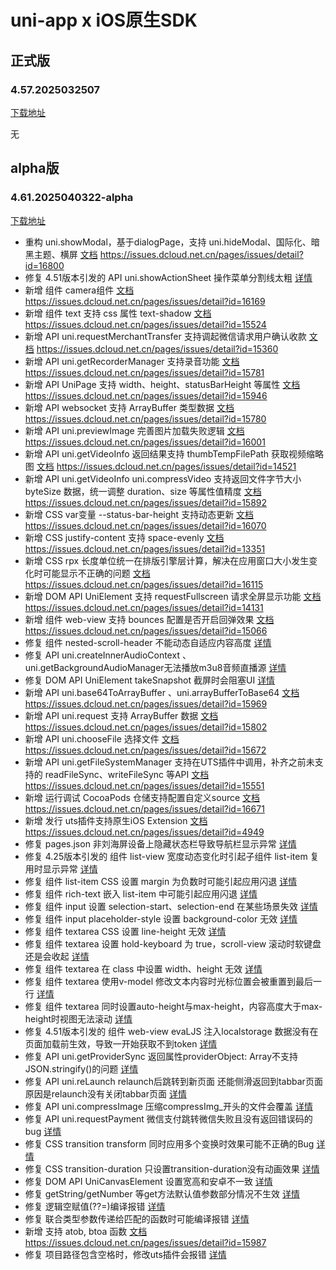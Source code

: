 # uni-app x iOS原生SDK

## 正式版

### 4.57.2025032507

[下载地址](https://web-ext-storage.dcloud.net.cn/uni-app-x/sdk/iOS/UniAppX-iOS%404.57.zip)

无

## alpha版

### 4.61.2025040322-alpha

[下载地址](https://web-ext-storage.dcloud.net.cn/uni-app-x/sdk/iOS/UniAppX-iOS%404.61.zip)

* 重构 uni.showModal，基于dialogPage，支持 uni.hideModal、国际化、暗黑主题、横屏 [文档](https://doc.dcloud.net.cn/uni-app-x/api/show-modal.html) <https://issues.dcloud.net.cn/pages/issues/detail?id=16800>
* 修复 4.51版本引发的 API uni.showActionSheet 操作菜单分割线太粗 [详情](https://issues.dcloud.net.cn/pages/issues/detail?id=15574)
* 新增 组件 camera组件 [文档](https://doc.dcloud.net.cn/uni-app-x/component/camera.html) <https://issues.dcloud.net.cn/pages/issues/detail?id=16169>
* 新增 组件 text 支持 css 属性 text-shadow [文档](https://doc.dcloud.net.cn/uni-app-x/css/text-shadow.html) <https://issues.dcloud.net.cn/pages/issues/detail?id=15524>
* 新增 API uni.requestMerchantTransfer 支持调起微信请求用户确认收款 [文档](https://doc.dcloud.net.cn/uni-app-x/api/get-recorder-manager.html) <https://issues.dcloud.net.cn/pages/issues/detail?id=15360>
* 新增 API uni.getRecorderManager 支持录音功能 [文档](https://doc.dcloud.net.cn/uni-app-x/api/get-recorder-manager.html) <https://issues.dcloud.net.cn/pages/issues/detail?id=15781>
* 新增 API UniPage 支持 width、height、statusBarHeight 等属性 [文档](https://doc.dcloud.net.cn/uni-app-x/api/unipage.html) <https://issues.dcloud.net.cn/pages/issues/detail?id=15946>
* 新增 API websocket 支持 ArrayBuffer 类型数据 [文档](https://doc.dcloud.net.cn/uni-app-x/api/websocket.html) <https://issues.dcloud.net.cn/pages/issues/detail?id=15780>
* 新增 API uni.previewImage 完善图片加载失败逻辑 [文档](https://doc.dcloud.net.cn/uni-app-x/api/preview-image.html) <https://issues.dcloud.net.cn/pages/issues/detail?id=16001>
* 新增 API uni.getVideoInfo 返回结果支持 thumbTempFilePath 获取视频缩略图 [文档](https://doc.dcloud.net.cn/uni-app-x/api/get-video-info.html) <https://issues.dcloud.net.cn/pages/issues/detail?id=14521>
* 新增 API uni.getVideoInfo uni.compressVideo 支持返回文件字节大小 byteSize 数据，统一调整 duration、size 等属性值精度 [文档](https://doc.dcloud.net.cn/uni-app-x/api/get-video-info.html) <https://issues.dcloud.net.cn/pages/issues/detail?id=15892>
* 新增 CSS var变量 --status-bar-height 支持动态更新 [文档](https://doc.dcloud.net.cn/uni-app-x/css/common/function.html) <https://issues.dcloud.net.cn/pages/issues/detail?id=16070>
* 新增 CSS justify-content 支持 space-evenly [文档](https://doc.dcloud.net.cn/uni-app-x/css/justify-content.html) <https://issues.dcloud.net.cn/pages/issues/detail?id=13351>
* 新增 CSS rpx 长度单位统一在排版引擎层计算，解决在应用窗口大小发生变化时可能显示不正确的问题 [文档](https://doc.dcloud.net.cn/uni-app-x/css/common/length.html) <https://issues.dcloud.net.cn/pages/issues/detail?id=16115>
* 新增 DOM API UniElement 支持 requestFullscreen 请求全屏显示功能 [文档](https://doc.dcloud.net.cn/uni-app-x/dom/unielement.html#requestFullscreen) <https://issues.dcloud.net.cn/pages/issues/detail?id=14131>
* 新增 组件 web-view 支持 bounces 配置是否开启回弹效果 [文档](https://doc.dcloud.net.cn/uni-app-x/component/web-view.html) <https://issues.dcloud.net.cn/pages/issues/detail?id=15066>
* 修复 组件 nested-scroll-header 不能动态自适应内容高度 [详情](https://issues.dcloud.net.cn/pages/issues/detail?id=15744)
* 修复 API uni.createInnerAudioContext 、uni.getBackgroundAudioManager无法播放m3u8音频直播源 [详情](https://issues.dcloud.net.cn/pages/issues/detail?id=16202)
* 修复 DOM API UniElement takeSnapshot 截屏时会阻塞UI [详情](https://issues.dcloud.net.cn/pages/issues/detail?id=16044)
* 新增 API uni.base64ToArrayBuffer 、uni.arrayBufferToBase64 [文档](https://doc.dcloud.net.cn/uni-app-x/api/base64.html) <https://issues.dcloud.net.cn/pages/issues/detail?id=15969>
* 新增 API uni.request 支持 ArrayBuffer 数据 [文档](https://doc.dcloud.net.cn/uni-app-x/api/request.html) <https://issues.dcloud.net.cn/pages/issues/detail?id=15802>
* 新增 API uni.chooseFile 选择文件 [文档](https://doc.dcloud.net.cn/uni-app-x/api/choose-file.html) <https://issues.dcloud.net.cn/pages/issues/detail?id=15672>
* 新增 API uni.getFileSystemManager 支持在UTS插件中调用，补齐之前未支持的 readFileSync、writeFileSync 等API [文档](https://doc.dcloud.net.cn/uni-app-x/api/get-file-system-manager.html) <https://issues.dcloud.net.cn/pages/issues/detail?id=15551>
* 新增 运行调试 CocoaPods 仓储支持配置自定义source [文档](https://doc.dcloud.net.cn/uni-app-x/plugin/uts-ios-cocoapods.html#usecocoapods) <https://issues.dcloud.net.cn/pages/issues/detail?id=16671>
* 新增 发行 uts插件支持原生iOS Extension [文档](https://doc.dcloud.net.cn/uni-app-x/plugin/uts-plugin.html#iosextension) <https://issues.dcloud.net.cn/pages/issues/detail?id=4949>
* 修复 pages.json 非刘海屏设备上隐藏状态栏导致导航栏显示异常 [详情](https://issues.dcloud.net.cn/pages/issues/detail?id=16747)
* 修复 4.25版本引发的 组件 list-view 宽度动态变化时引起子组件 list-item 复用时显示异常 [详情](https://issues.dcloud.net.cn/pages/issues/detail?id=16126)
* 修复 组件 list-item CSS 设置 margin 为负数时可能引起应用闪退 [详情](https://issues.dcloud.net.cn/pages/issues/detail?id=15701)
* 修复 组件 rich-text 嵌入 list-item 中可能引起应用闪退 [详情](https://issues.dcloud.net.cn/pages/issues/detail?id=15179)
* 修复 组件 input 设置 selection-start、selection-end 在某些场景失效 [详情](https://issues.dcloud.net.cn/pages/issues/detail?id=16047)
* 修复 组件 input placeholder-style 设置 background-color 无效 [详情](https://issues.dcloud.net.cn/pages/issues/detail?id=16563)
* 修复 组件 textarea CSS 设置 line-height 无效 [详情](https://issues.dcloud.net.cn/pages/issues/detail?id=15274)
* 修复 组件 textarea 设置 hold-keyboard 为 true，scroll-view 滚动时软键盘还是会收起 [详情](https://issues.dcloud.net.cn/pages/issues/detail?id=15512)
* 修复 组件 textarea 在 class 中设置 width、height 无效 [详情](https://issues.dcloud.net.cn/pages/issues/detail?id=15703)
* 修复 组件 textarea 使用v-model 修改文本内容时光标位置会被重置到最后一行 [详情](https://issues.dcloud.net.cn/pages/issues/detail?id=15895)
* 修复 组件 textarea 同时设置auto-height与max-height，内容高度大于max-height时视图无法滚动 [详情](https://issues.dcloud.net.cn/pages/issues/detail?id=16560)
* 修复 4.51版本引发的 组件 web-view evaLJS 注入localstorage 数据没有在页面加载前生效，导致一开始获取不到token [详情](https://issues.dcloud.net.cn/pages/issues/detail?id=15865)
* 修复 API uni.getProviderSync 返回属性providerObject: Array<UniProvider>不支持JSON.stringify()的问题 [详情](https://issues.dcloud.net.cn/pages/issues/detail?id=16557)
* 修复 API uni.reLaunch relaunch后跳转到新页面 还能侧滑返回到tabbar页面  原因是relaunch没有关闭tabbar页面 [详情](https://issues.dcloud.net.cn/pages/issues/detail?id=15961)
* 修复 API uni.compressImage 压缩compressImg_开头的文件会覆盖 [详情](https://issues.dcloud.net.cn/pages/issues/detail?id=16003)
* 修复 API uni.requestPayment 微信支付跳转微信失败且没有返回错误码的bug [详情](https://issues.dcloud.net.cn/pages/issues/detail?id=15902)
* 修复 CSS transition transform 同时应用多个变换时效果可能不正确的Bug [详情](https://issues.dcloud.net.cn/pages/issues/detail?id=15161)
* 修复 CSS transition-duration 只设置transition-duration没有动画效果 [详情](https://issues.dcloud.net.cn/pages/issues/detail?id=15881)
* 修复 DOM API UniCanvasElement 设置宽高和安卓不一致 [详情](https://issues.dcloud.net.cn/pages/issues/detail?id=15732)
* 修复 getString/getNumber 等get方法默认值参数部分情况不生效 [详情](https://issues.dcloud.net.cn/pages/issues/detail?id=16094)
* 修复 逻辑空赋值(??=)编译报错 [详情](https://issues.dcloud.net.cn/pages/issues/detail?id=15735)
* 修复 联合类型参数传递给匹配的函数时可能编译报错 [详情](https://issues.dcloud.net.cn/pages/issues/detail?id=16139)
* 新增 支持 atob, btoa 函数 [文档](https://doc.dcloud.net.cn/uni-app-x/uts/buildin-object-api/global.html#atob-encodeddata-string-string) <https://issues.dcloud.net.cn/pages/issues/detail?id=15987>
* 修复 项目路径包含空格时，修改uts插件会报错 [详情](https://issues.dcloud.net.cn/pages/issues/detail?id=15919)

